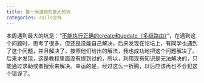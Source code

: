 ```yaml
---
title: 第一周遇到的最大的坑
categories: rails全栈
---
```


本周遇到最大的坑是：“[不能执行正确的create和update（多级路由）][1]”，在遇到这个问题时，思考了很多，但还是没能自己解决，后来发现在论坛上，有同学也遇到了这个问题，并且解决了，按照他们给出的解法，我也成功地把这个问题解决了。后来才发现，这是教程里面没有提到过的，所以，利用现有知识是无法解决的，只能通过求助或者搜索来解决。幸运的是，经过这么一折腾，以后应该再也不会犯这个错误了。

[1]:	http://raimonfuns-blog.logdown.com/posts/1285306
